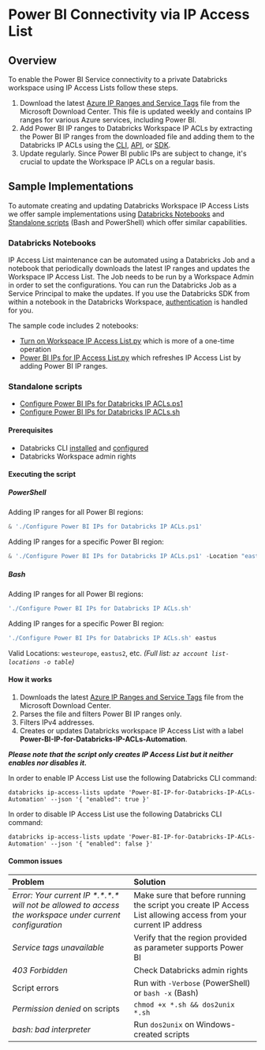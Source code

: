 
# Power BI Connectivity via IP Access List

## Overview
To enable the Power BI Service connectivity to a private Databricks workspace using IP Access Lists follow these steps.

1. Download the latest [Azure IP Ranges and Service Tags](https://www.microsoft.com/en-us/download/details.aspx?id=56519) file from the Microsoft Download Center. This file is updated weekly and contains IP ranges for various Azure services, including Power BI.
2. Add Power BI IP ranges to Databricks Workspace IP ACLs by extracting the Power BI IP ranges from the downloaded file and adding them to the Databricks IP ACLs using the [CLI](https://learn.microsoft.com/en-us/azure/databricks/security/network/front-end/ip-access-list-workspace), [API](https://docs.databricks.com/api/workspace/ipaccesslists), or [SDK](https://databricks-sdk-py.readthedocs.io/en/latest/workspace/settings/ip_access_lists.html). 
3. Update regularly. Since Power BI public IPs are subject to change, it's crucial to update the Workspace IP ACLs on a regular basis. 


## Sample Implementations
To automate creating and updating Databricks Workspace IP Access Lists we offer sample implementations using [Databricks Notebooks](#databricks-notebooks) and [Standalone scripts](#standalone-scripts) (Bash and PowerShell) which offer similar capabilities.

### Databricks Notebooks
IP Access List maintenance can be automated using a Databricks Job and a notebook that periodically downloads the latest IP ranges and updates the Workspace IP Access List. The Job needs to be run by a Workspace Admin in order to set the configurations. You can run the Databricks Job as a Service Principal to make the updates. If you use the Databricks SDK from within a notebook in the Databricks Workspace, [authentication](https://databricks-sdk-py.readthedocs.io/en/latest/authentication.html#notebook-native-authentication) is handled for you.

The sample code includes 2 notebooks:
- [Turn on Workspace IP Access List.py](Turn%20on%20Workspace%20IP%20Access%20List.py) which is more of a one-time operation 
- [Power BI IPs for IP Access List.py](./Power%20BI%20IPs%20for%20IP%20Access%20List.py) which refreshes IP Access List by adding Power BI IP ranges.

### Standalone scripts

- [Configure Power BI IPs for Databricks IP ACLs.ps1](Configure%20Power%20BI%20IPs%20for%20Databricks%20IP%20ACLs.ps1)
- [Configure Power BI IPs for Databricks IP ACLs.sh](Configure%20Power%20BI%20IPs%20for%20Databricks%20IP%20ACLs.sh)

#### Prerequisites
- Databricks CLI [installed](https://learn.microsoft.com/en-us/azure/databricks/dev-tools/cli/install) and [configured](https://learn.microsoft.com/en-us/azure/databricks/dev-tools/cli/authentication)
- Databricks Workspace admin rights

#### Executing the script

##### PowerShell

Adding IP ranges for all Power BI regions:
```powershell  
& './Configure Power BI IPs for Databricks IP ACLs.ps1' 
```

Adding IP ranges for a specific Power BI region:
```powershell  
& './Configure Power BI IPs for Databricks IP ACLs.ps1' -Location "eastus"  
```

##### Bash

Adding IP ranges for all Power BI regions:
```bash  
'./Configure Power BI IPs for Databricks IP ACLs.sh'
```
Adding IP ranges for a specific Power BI region:
```bash  
'./Configure Power BI IPs for Databricks IP ACLs.sh' eastus
```

Valid Locations: `westeurope`, `eastus2`, etc.
*(Full list: `az account list-locations -o table`)*


#### How it works
1. Downloads the latest [Azure IP Ranges and Service Tags](https://www.microsoft.com/en-us/download/details.aspx?id=56519) file from the Microsoft Download Center.
2. Parses the file and filters Power BI IP ranges only.
3. Filters IPv4 addresses.
4. Creates or updates Databricks workspace IP Access List with a label **Power-BI-IP-for-Databricks-IP-ACLs-Automation**.

***Please note that the script only creates IP Access List but it neither enables nor disables it.***

In order to enable IP Access List use the following Databricks CLI command:
```
databricks ip-access-lists update 'Power-BI-IP-for-Databricks-IP-ACLs-Automation' --json '{ "enabled": true }'
```
In order to disable IP Access List use the following Databricks CLI command:
```
databricks ip-access-lists update 'Power-BI-IP-for-Databricks-IP-ACLs-Automation' --json '{ "enabled": false }'
```

#### Common issues
| Problem | Solution |
| :-- | :-- |
| *Error: Your current IP \*.\*.\*.\* will not be allowed to access the workspace under current configuration* | Make sure that before running the script you create IP Access List allowing access from your current IP address |
| *Service tags unavailable* | Verify that the region provided as parameter supports Power BI |
| *403 Forbidden* | Check Databricks admin rights |
| Script errors | Run with `-Verbose` (PowerShell) or `bash -x` (Bash) |
| *Permission denied* on scripts | `chmod +x *.sh && dos2unix *.sh` |
| *bash: bad interpreter* | Run `dos2unix` on Windows-created scripts |


